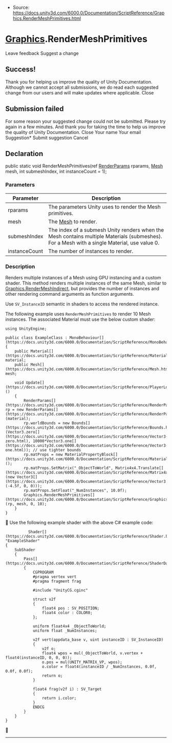 * Source: https://docs.unity3d.com/6000.0/Documentation/ScriptReference/Graphics.RenderMeshPrimitives.html

#  [Graphics](https://docs.unity3d.com/6000.0/Documentation/ScriptReference/Graphics.html).RenderMeshPrimitives
Leave feedback
Suggest a change
## Success!
Thank you for helping us improve the quality of Unity Documentation. Although we cannot accept all submissions, we do read each suggested change from our users and will make updates where applicable.
Close
## Submission failed
For some reason your suggested change could not be submitted. Please <a>try again</a> in a few minutes. And thank you for taking the time to help us improve the quality of Unity Documentation.
Close
Your name Your email Suggestion* Submit suggestion
Cancel
## Declaration
public static void RenderMeshPrimitives(ref [RenderParams](https://docs.unity3d.com/6000.0/Documentation/ScriptReference/RenderParams.html) rparams, [Mesh](https://docs.unity3d.com/6000.0/Documentation/ScriptReference/Mesh.html) mesh, int submeshIndex, int instanceCount = 1); 
### Parameters
Parameter | Description  
---|---  
rparams | The parameters Unity uses to render the Mesh primitives.  
mesh | The [Mesh](https://docs.unity3d.com/6000.0/Documentation/ScriptReference/Mesh.html) to render.  
submeshIndex | The index of a submesh Unity renders when the Mesh contains multiple Materials (submeshes). For a Mesh with a single Material, use value 0.  
instanceCount | The number of instances to render.  
### Description
Renders multiple instances of a Mesh using GPU instancing and a custom shader.
This method renders multiple instances of the same Mesh, similar to [Graphics.RenderMeshIndirect](https://docs.unity3d.com/6000.0/Documentation/ScriptReference/Graphics.RenderMeshIndirect.html), but provides the number of instances and other rendering command arguments as function arguments.  
  
Use `SV_InstanceID` semantic in shaders to access the rendered instance.  
  
The following example uses `RenderMeshPrimitives` to render 10 Mesh instances. The associated Material must use the below custom shader:
```
using UnityEngine;  
  
public class ExampleClass : MonoBehaviour[](https://docs.unity3d.com/6000.0/Documentation/ScriptReference/MonoBehaviour.html)
{
    public Material[](https://docs.unity3d.com/6000.0/Documentation/ScriptReference/Material.html) material;
    public Mesh[](https://docs.unity3d.com/6000.0/Documentation/ScriptReference/Mesh.html) mesh;  
  
    void Update[](https://docs.unity3d.com/6000.0/Documentation/ScriptReference/PlayerLoop.Update.html)()
    {
        RenderParams[](https://docs.unity3d.com/6000.0/Documentation/ScriptReference/RenderParams.html) rp = new RenderParams[](https://docs.unity3d.com/6000.0/Documentation/ScriptReference/RenderParams.html)(material);
        rp.worldBounds = new Bounds[](https://docs.unity3d.com/6000.0/Documentation/ScriptReference/Bounds.html)(Vector3.zero[](https://docs.unity3d.com/6000.0/Documentation/ScriptReference/Vector3-zero.html), 10000*Vector3.one[](https://docs.unity3d.com/6000.0/Documentation/ScriptReference/Vector3-one.html)); // use tighter bounds
        rp.matProps = new MaterialPropertyBlock[](https://docs.unity3d.com/6000.0/Documentation/ScriptReference/MaterialPropertyBlock.html)();
        rp.matProps.SetMatrix("_ObjectToWorld", Matrix4x4.Translate[](https://docs.unity3d.com/6000.0/Documentation/ScriptReference/Matrix4x4.Translate.html)(new Vector3[](https://docs.unity3d.com/6000.0/Documentation/ScriptReference/Vector3.html)(-4.5f, 0, 0)));
        rp.matProps.SetFloat("_NumInstances", 10.0f);
        Graphics.RenderMeshPrimitives[](https://docs.unity3d.com/6000.0/Documentation/ScriptReference/Graphics.RenderMeshPrimitives.html)(rp, mesh, 0, 10);
    }
}
```

Use the following example shader with the above C# example code:
```
          Shader[](https://docs.unity3d.com/6000.0/Documentation/ScriptReference/Shader.html) "ExampleShader"
{
    SubShader
    {
        Pass[](https://docs.unity3d.com/6000.0/Documentation/ScriptReference/ShaderData.Pass.html)
        {
            CGPROGRAM
            #pragma vertex vert
            #pragma fragment frag  
  
            #include "UnityCG.cginc"  
  
            struct v2f
            {
                float4 pos : SV_POSITION;
                float4 color : COLOR0;
            };  
  
            uniform float4x4 _ObjectToWorld;
            uniform float _NumInstances;  
  
            v2f vert(appdata_base v, uint instanceID : SV_InstanceID)
            {
                v2f o;
                float4 wpos = mul(_ObjectToWorld, v.vertex + float4(instanceID, 0, 0, 0));
                o.pos = mul(UNITY_MATRIX_VP, wpos);
                o.color = float4(instanceID / _NumInstances, 0.0f, 0.0f, 0.0f);
                return o;
            }  
  
            float4 frag(v2f i) : SV_Target
            {
                return i.color;
            }
            ENDCG
        }
    }
}
```

* * *
